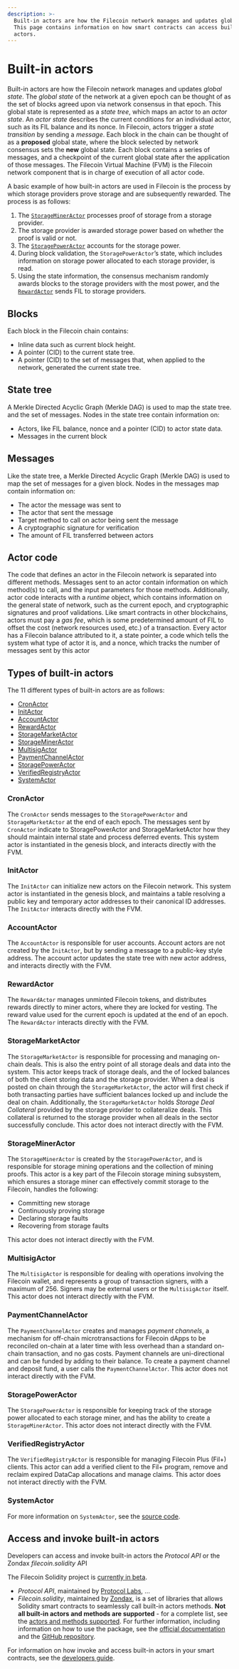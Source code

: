 ```yaml
---
description: >-
  Built-in actors are how the Filecoin network manages and updates global state.
  This page contains information on how smart contracts can access built-in
  actors.
---
```


# Built-in actors

Built-in actors are how the Filecoin network manages and updates _global state_. The _global state_ of the network at a given epoch can be thought of as the set of blocks agreed upon via network consensus in that epoch. This global state is represented as a _state tree_, which maps an actor to an _actor state_. An _actor state_ describes the current conditions for an individual actor, such as its FIL balance and its nonce. In Filecoin, actors trigger a _state transition_ by sending a _message_. Each block in the chain can be thought of as a **proposed** global state, where the block selected by network consensus sets the **new** global state. Each block contains a series of messages, and a checkpoint of the current global state after the application of those messages. The Filecoin Virtual Machine (FVM) is the Filecoin network component that is in charge of execution of all actor code.

A basic example of how built-in actors are used in Filecoin is the process by which storage providers prove storage and are subsequently rewarded. The process is as follows:

1. The [`StorageMinerActor`](https://docs.filecoin.io/reference/built-in-actors/overview/#storagemineractor) processes proof of storage from a storage provider.
2. The storage provider is awarded storage power based on whether the proof is valid or not.
3. The [`StoragePowerActor`](https://docs.filecoin.io/reference/built-in-actors/overview/#storagepoweractor) accounts for the storage power.
4. During block validation, the `StoragePowerActor`’s state, which includes information on storage power allocated to each storage provider, is read.
5. Using the state information, the consensus mechanism randomly awards blocks to the storage providers with the most power, and the [`RewardActor`](https://docs.filecoin.io/reference/built-in-actors/overview/#rewardactor) sends FIL to storage providers.

## Blocks

Each block in the Filecoin chain contains:

* Inline data such as current block height.
* A pointer (CID) to the current state tree.
* A pointer (CID) to the set of messages that, when applied to the network, generated the current state tree.

## State tree

A Merkle Directed Acyclic Graph (Merkle DAG) is used to map the state tree. and the set of messages. Nodes in the state tree contain information on:

* Actors, like FIL balance, nonce and a pointer (CID) to actor state data.
* Messages in the current block

## Messages

Like the state tree, a Merkle Directed Acyclic Graph (Merkle DAG) is used to map the set of messages for a given block. Nodes in the messages map contain information on:

* The actor the message was sent to
* The actor that sent the message
* Target method to call on actor being sent the message
* A cryptographic signature for verification
* The amount of FIL transferred between actors

## Actor code

The code that defines an actor in the Filecoin network is separated into different methods. Messages sent to an actor contain information on which method(s) to call, and the input parameters for those methods. Additionally, actor code interacts with a _runtime_ object, which contains information on the general state of network, such as the current epoch, and cryptographic signatures and proof validations. Like smart contracts in other blockchains, actors must pay a _gas fee_, which is some predetermined amount of FIL to offset the cost (network resources used, etc.) of a transaction. Every actor has a Filecoin balance attributed to it, a state pointer, a code which tells the system what type of actor it is, and a nonce, which tracks the number of messages sent by this actor

## Types of built-in actors

The 11 different types of built-in actors are as follows:

* [CronActor](https://docs.filecoin.io/reference/built-in-actors/overview/#cronactor)
* [InitActor](https://docs.filecoin.io/reference/built-in-actors/overview/#initactor)
* [AccountActor](https://docs.filecoin.io/reference/built-in-actors/overview/#accountactor)
* [RewardActor](https://docs.filecoin.io/reference/built-in-actors/overview/#rewardactor)
* [StorageMarketActor](https://docs.filecoin.io/reference/built-in-actors/overview/#storagemarketactor)
* [StorageMinerActor](https://docs.filecoin.io/reference/built-in-actors/overview/#storagemineractor)
* [MultisigActor](https://docs.filecoin.io/reference/built-in-actors/overview/#multisigactor)
* [PaymentChannelActor](https://docs.filecoin.io/reference/built-in-actors/overview/#paymentchannelactor)
* [StoragePowerActor](https://docs.filecoin.io/reference/built-in-actors/overview/#storagepoweractor)
* [VerifiedRegistryActor](https://docs.filecoin.io/reference/built-in-actors/overview/#verifiedregistryactor)
* [SystemActor](https://docs.filecoin.io/reference/built-in-actors/overview/#systemactor)

### CronActor

The `CronActor` sends messages to the `StoragePowerActor` and `StorageMarketActor` at the end of each epoch. The messages sent by `CronActor` indicate to StoragePowerActor and StorageMarketActor how they should maintain internal state and process deferred events. This system actor is instantiated in the genesis block, and interacts directly with the FVM.

### InitActor

The `InitActor` can initialize new actors on the Filecoin network. This system actor is instantiated in the genesis block, and maintains a table resolving a public key and temporary actor addresses to their canonical ID addresses. The `InitActor` interacts directly with the FVM.

### AccountActor

The `AccountActor` is responsible for user accounts. Account actors are not created by the `InitActor`, but by sending a message to a public-key style address. The account actor updates the state tree with new actor address, and interacts directly with the FVM.

### RewardActor

The `RewardActor` manages unminted Filecoin tokens, and distributes rewards directly to miner actors, where they are locked for vesting. The reward value used for the current epoch is updated at the end of an epoch. The `RewardActor` interacts directly with the FVM.

### StorageMarketActor

The `StorageMarketActor` is responsible for processing and managing on-chain deals. This is also the entry point of all storage deals and data into the system. This actor keeps track of storage deals, and the of locked balances of both the client storing data and the storage provider. When a deal is posted on chain through the `StorageMarketActor`, the actor will first check if both transacting parties have sufficient balances locked up and include the deal on chain. Additionally, the `StorageMarketActor` holds _Storage Deal Collateral_ provided by the storage provider to collateralize deals. This collateral is returned to the storage provider when all deals in the sector successfully conclude. This actor does not interact directly with the FVM.

### StorageMinerActor

The `StorageMinerActor` is created by the `StoragePowerActor`, and is responsible for storage mining operations and the collection of mining proofs. This actor is a key part of the Filecoin storage mining subsystem, which ensures a storage miner can effectively commit storage to the Filecoin, handles the following:

* Committing new storage
* Continuously proving storage
* Declaring storage faults
* Recovering from storage faults

This actor does not interact directly with the FVM.

### MultisigActor

The `MultisigActor` is responsible for dealing with operations involving the Filecoin wallet, and represents a group of transaction signers, with a maximum of 256. Signers may be external users or the `MultisigActor` itself. This actor does not interact directly with the FVM.

### PaymentChannelActor

The `PaymentChannelActor` creates and manages _payment channels_, a mechanism for off-chain microtransactions for Filecoin dApps to be reconciled on-chain at a later time with less overhead than a standard on-chain transaction, and no gas costs. Payment channels are uni-directional and can be funded by adding to their balance. To create a payment channel and deposit fund, a user calls the `PaymentChannelActor`. This actor does not interact directly with the FVM.

### StoragePowerActor

The `StoragePowerActor` is responsible for keeping track of the storage power allocated to each storage miner, and has the ability to create a `StorageMinerActor`. This actor does not interact directly with the FVM.

### VerifiedRegistryActor

The `VerifiedRegistryActor` is responsible for managing Filecoin Plus (Fil+) clients. This actor can add a verified client to the Fil+ program, remove and reclaim expired DataCap allocations and manage claims. This actor does not interact directly with the FVM.

### SystemActor

For more information on `SystemActor`, see the [source code](https://github.com/filecoin-project/specs-actors/blob/master/actors/builtin/system/system\_actor.go).

## Access and invoke built-in actors

Developers can access and invoke built-in actors the _Protocol API_ or the Zondax _filecoin.solidity_ API

The Filecoin Solidity project is [currently in beta](https://docs.zondax.ch/fevm/filecoin-solidity#disclaimer-%EF%B8%8F%EF%B8%8F).

* _Protocol API_, maintained by [Protocol Labs](https://protocol.ai/), …
* _Filecoin.solidity_, maintained by [Zondax](https://docs.zondax.ch/), is a set of libraries that allows Solidity smart contracts to seamlessly call built-in actors methods. **Not all built-in actors and methods are supported** - for a complete list, see the [actors and methods supported](https://docs.zondax.ch/fevm/filecoin-solidity/api/#actors-and-methods-supported). For further information, including information on how to use the package, see the [official documentation](https://docs.zondax.ch/fevm/filecoin-solidity/) and the [GitHub repository](https://github.com/filecoin-project/filecoin-solidity).

For information on how invoke and access built-in actors in your smart contracts, see the [developers guide](https://docs.filecoin.io/smart-contracts/developing-contracts/call-built-in-actors/).
